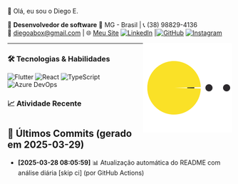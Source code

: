👋 Olá, eu sou o Diego E.

🚀 **Desenvolvedor de software** 
📍 MG - Brasil | 📞 (38) 98829-4136  
📧 diegoabox@gmail.com | 🌐 [Meu Site](https://telacode.com.br)
[![LinkedIn](https://img.shields.io/badge/-LinkedIn-0077B5?style=flat&logo=linkedin)](https://linkedin.com/in/seu-linkedin) |[![GitHub](https://img.shields.io/badge/-GitHub-181717?style=flat&logo=github)](https://github.com/DiegoEmanuel)
[![Instagram](https://img.shields.io/badge/-Instagram-E4405F?style=flat&logo=instagram)](https://instagram.com/diego.efc/)

<img align="right" src="https://raw.githubusercontent.com/Aniket965/Aniket965/master/pacman.svg" width="200">

---

### 🛠️ **Tecnologias & Habilidades**

<p align="left">
  <img src="https://img.shields.io/badge/Flutter-02569B?style=for-the-badge&logo=flutter" alt="Flutter">
  <img src="https://img.shields.io/badge/React-61DAFB?style=for-the-badge&logo=react" alt="React">
  <img src="https://img.shields.io/badge/TypeScript-3178C6?style=for-the-badge&logo=typescript" alt="TypeScript">
  <img src="https://img.shields.io/badge/Azure_DevOps-0078D7?style=for-the-badge&logo=azure-devops" alt="Azure DevOps">
</p>


### 📈 **Atividade Recente**

#





































































































































## 📅 Últimos Commits (gerado em 2025-03-29)
- **[2025-03-28 08:05:59]** 📊 Atualização automática do README com análise diária [skip ci] (por GitHub Actions)
